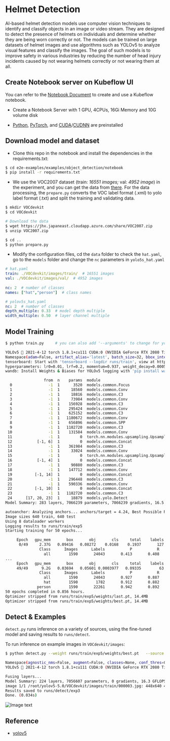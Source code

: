 # Helmet Detection 

AI-based helmet detection models use computer vision techniques to identify and classify objects in an image or video stream. They are designed to detect the presence of helmets on individuals and determine whether they are being worn correctly or not. The models can be trained on large datasets of helmet images and use algorithms such as YOLOv5 to analyze visual features and classify the images. The goal of such models is to improve safety in various industries by reducing the number of head injury incidents caused by not wearing helmets correctly or not wearing them at all.

## Create Notebook server on Kubeflow UI

You can refer to the [Notebook Document](https://elements-of-ai.github.io/kubeflow-docs/user-guide/notebooks.html) to create and use a Kubeflow notebook.

- Create a Notebook Server with 1 GPU, 4CPUs, 16Gi Memory and 10G volume disk


- [Python](https://www.python.org/), [PyTorch](https://pytorch.org/), and [CUDA](https://developer.nvidia.com/cuda)/[CUDNN](https://developer.nvidia.com/cudnn)  are preinstalled

## Download model and dataset

- Clone this repo in the notebook and install the dependencies in the requirements.txt:

```bash
$ cd e2e-examples/examples/object_detection/notebook
$ pip install -r requirements.txt
```

- We use the VOC2007 dataset (train: *16551 images;*  val: *4952 image*) in the experiment, and you can get the data from [there](https://jhx.japaneast.cloudapp.azure.com/share/VOC2007.zip). For the data processing, the `prepare.py` converts the VOC label format (.xml) to yolo label format (.txt) and split the training and  validating data.

```bash
$ mkdir VOCdevkit
$ cd VOCdevkit 

# Download the data
$ wget https://jhx.japaneast.cloudapp.azure.com/share/VOC2007.zip
$ unzip VOC2007.zip

$ cd ..
$ python prepare.py
```

- Modify the configuration files, cd the `data` folder to check the `hat.yaml`, go to the `models` folder and change the `nc` parameters in `yolo5s_hat.yaml`

```yaml
# hat.yaml
train: ./VOCdevkit/images/train/  # 16551 images
val: ./VOCdevkit/images/val/  # 4952 images
 
nc: 2  # number of classes
names: ["hat","person"]  # class names

# yolov5s_hat.yaml
nc: 2  # number of classes
depth_multiple: 0.33  # model depth multiple
width_multiple: 0.50  # layer channel multiple
```

## Model Training

```bash
$ python train.py     # you can also add '--arguments' to change for your setting

YOLOv5 🚀 2021-4-12 torch 1.8.1+cu111 CUDA:0 (NVIDIA GeForce RTX 2080 Ti, 11019.5625MB)
Namespace(adam=False, artifact_alias='latest', batch_size=32, bbox_interval=-1, bucket='', cache_images=False, cfg='models/yolov5s_hat.yaml', data='data/hat.yaml', device='0', entity=None, epochs=50, evolve=False, exist_ok=False, global_rank=-1, hyp='data/hyp.scratch.yaml', image_weights=False, img_size=[640, 640], label_smoothing=0.0, linear_lr=False, local_rank=-1, multi_scale=False, name='exp', noautoanchor=False, nosave=False, notest=False, project='runs/train', quad=False, rect=False, resume=False, save_dir='runs/train/exp5', save_period=-1, single_cls=False, sync_bn=False, total_batch_size=32, upload_dataset=False, weights='yolov5s.pt', workers=8, world_size=1)
tensorboard: Start with 'tensorboard --logdir runs/train', view at http://localhost:6006/
hyperparameters: lr0=0.01, lrf=0.2, momentum=0.937, weight_decay=0.0005, warmup_epochs=3.0, warmup_momentum=0.8, warmup_bias_lr=0.1, box=0.05, cls=0.5, cls_pw=1.0, obj=1.0, obj_pw=1.0, iou_t=0.2, anchor_t=4.0, fl_gamma=0.0, hsv_h=0.015, hsv_s=0.7, hsv_v=0.4, degrees=0.0, translate=0.1, scale=0.5, shear=0.0, perspective=0.0, flipud=0.0, fliplr=0.5, mosaic=1.0, mixup=0.0
wandb: Install Weights & Biases for YOLOv5 logging with 'pip install wandb' (recommended)

                 from  n    params  module                                  arguments                     
  0                -1  1      3520  models.common.Focus                     [3, 32, 3]                    
  1                -1  1     18560  models.common.Conv                      [32, 64, 3, 2]                
  2                -1  1     18816  models.common.C3                        [64, 64, 1]                   
  3                -1  1     73984  models.common.Conv                      [64, 128, 3, 2]               
  4                -1  1    156928  models.common.C3                        [128, 128, 3]                 
  5                -1  1    295424  models.common.Conv                      [128, 256, 3, 2]              
  6                -1  1    625152  models.common.C3                        [256, 256, 3]                 
  7                -1  1   1180672  models.common.Conv                      [256, 512, 3, 2]              
  8                -1  1    656896  models.common.SPP                       [512, 512, [5, 9, 13]]        
  9                -1  1   1182720  models.common.C3                        [512, 512, 1, False]          
 10                -1  1    131584  models.common.Conv                      [512, 256, 1, 1]              
 11                -1  1         0  torch.nn.modules.upsampling.Upsample    [None, 2, 'nearest']          
 12           [-1, 6]  1         0  models.common.Concat                    [1]                           
 13                -1  1    361984  models.common.C3                        [512, 256, 1, False]          
 14                -1  1     33024  models.common.Conv                      [256, 128, 1, 1]              
 15                -1  1         0  torch.nn.modules.upsampling.Upsample    [None, 2, 'nearest']          
 16           [-1, 4]  1         0  models.common.Concat                    [1]                           
 17                -1  1     90880  models.common.C3                        [256, 128, 1, False]          
 18                -1  1    147712  models.common.Conv                      [128, 128, 3, 2]              
 19          [-1, 14]  1         0  models.common.Concat                    [1]                           
 20                -1  1    296448  models.common.C3                        [256, 256, 1, False]          
 21                -1  1    590336  models.common.Conv                      [256, 256, 3, 2]              
 22          [-1, 10]  1         0  models.common.Concat                    [1]                           
 23                -1  1   1182720  models.common.C3                        [512, 512, 1, False]          
 24      [17, 20, 23]  1     18879  models.yolo.Detect                      [2, [[10, 13, 16, 30, 33, 23], [30, 61, 62, 45, 59, 119], [116, 90, 156, 198, 373, 326]], [128, 256, 512]]
Model Summary: 283 layers, 7066239 parameters, 7066239 gradients, 16.5 GFLOPS

autoanchor: Analyzing anchors... anchors/target = 4.24, Best Possible Recall (BPR) = 0.9999
Image sizes 640 train, 640 test
Using 8 dataloader workers
Logging results to runs/train/exp5
Starting training for 50 epochs...

     Epoch   gpu_mem       box       obj       cls     total    labels  img_size
      0/49     2.37G   0.09416   0.08272    0.0168    0.1937       127       640: 100%|█████████████████████████████████████████████████████████████████████████████████████████████████████| 188/188 [00:56<00:00,  3.30it/s]
               Class      Images      Labels           P           R      mAP@.5  mAP@.5:.95: 100%|███████████████████████████████████████████████████████████████████████████████████████████| 25/25 [00:21<00:00,  1.18it/s]
                 all        1590       24043       0.413       0.408       0.353       0.111
...
     Epoch   gpu_mem       box       obj       cls     total    labels  img_size
     49/49      9.2G   0.03694   0.05601 0.0003977   0.09335        63       640: 100%|███████████████████████████████████████████████████████████████████████████████████████████████████████████| 188/188 [00:50<00:00,  3.76it/s]
               Class      Images      Labels           P           R      mAP@.5  mAP@.5:.95: 100%|█████████████████████████████████████████████████████████████████████████████████████████████████| 25/25 [00:14<00:00,  1.71it/s]
                 all        1590       24043       0.927       0.887       0.938       0.604
                 hat        1590        1782       0.912       0.882       0.939       0.728
              person        1590       22261       0.942       0.892       0.937        0.48
50 epochs completed in 0.856 hours.
Optimizer stripped from runs/train/exp5/weights/last.pt, 14.4MB
Optimizer stripped from runs/train/exp5/weights/best.pt, 14.4MB
```

## Detect & Examples

`detect.py` runs inference on a variety of sources, using the fine-tuned model and saving results to `runs/detect`.

To run inference on example images in `VOCdevkit/images`:
```bash
$ python detect.py --weight runs/train/exp5/weights/best.pt   --source  VOCdevkit/images/train/000003.jpg

Namespace(agnostic_nms=False, augment=False, classes=None, conf_thres=0.25, device='', exist_ok=False, img_size=640, iou_thres=0.45, name='exp', nosave=False, project='runs/detect', save_conf=False, save_txt=False, source='VOCdevkit/images/train/000003.jpg', update=False, view_img=False, weights=['runs/train/exp5/weights/best.pt'])
YOLOv5 🚀 2021-4-12 torch 1.8.1+cu111 CUDA:0 (NVIDIA GeForce RTX 2080 Ti, 11019.5625MB)

Fusing layers... 
Model Summary: 224 layers, 7056607 parameters, 0 gradients, 16.3 GFLOPS
image 1/1 /root/yolov5-5.0/VOCdevkit/images/train/000003.jpg: 448x640 4 hats, 3 persons, Done. (0.022s)
Results saved to runs/detect/exp3
Done. (0.034s)
```

![Image text](./imgs/result.jpg)

## Reference

- [yolov5](https://github.com/ultralytics/yolov5)
